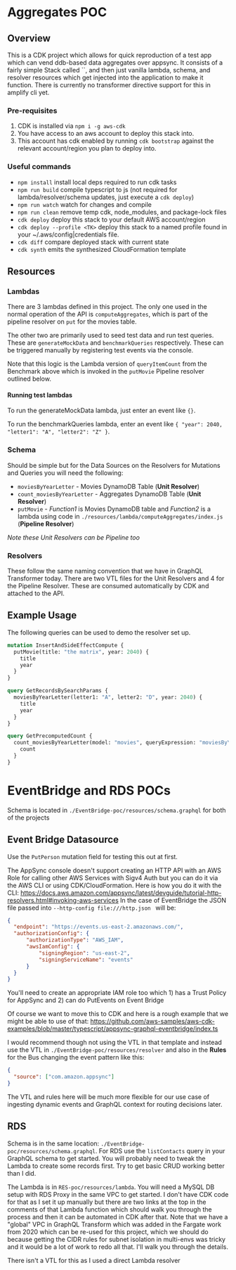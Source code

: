 # Aggregates POC

## Overview

This is a CDK project which allows for quick reproduction of a test app which can vend ddb-based data aggregates over appsync. It consists of a fairly simple Stack called ``, and then just vanilla lambda, schema, and resolver resources which get injected into the application to make it function. There is currently no transformer directive support for this in amplify cli yet.

### Pre-requisites

1. CDK is installed via `npm i -g aws-cdk`
2. You have access to an aws account to deploy this stack into.
3. This account has cdk enabled by running `cdk bootstrap` against the relevant account/region you plan to deploy into.

### Useful commands

* `npm install`               install local deps required to run cdk tasks
* `npm run build`             compile typescript to js (not required for lambda/resolver/schema updates, just execute a `cdk deploy`)
* `npm run watch`             watch for changes and compile
* `npm run clean`             remove temp cdk, node_modules, and package-lock files
* `cdk deploy`                deploy this stack to your default AWS account/region
* `cdk deploy --profile <TK>` deploy this stack to a named profile found in your ~/.aws/config|credentials file.
* `cdk diff`                  compare deployed stack with current state
* `cdk synth`                 emits the synthesized CloudFormation template

## Resources

### Lambdas

There are 3 lambdas defined in this project. The only one used in the normal operation of the API is `computeAggregates`, which is part of the pipeline resolver on `put` for the movies table.

The other two are primarily used to seed test data and run test queries. These are `generateMockData` and `benchmarkQueries` respectively. These can be triggered manually by registering test events via the console.

Note that this logic is the Lambda version of `queryItemCount` from the Benchmark above which is invoked in the `putMovie` Pipeline resolver outlined below.

#### Running test lambdas

To run the generateMockData lambda, just enter an event like `{}`.

To run the benchmarkQueries lambda, enter an event like `{ "year": 2040, "letter1": "A", "letter2": "Z" }`.

### Schema

Should be simple but for the Data Sources on the Resolvers for Mutations and Queries you will need the following:
* `moviesByYearLetter` - Movies DynamoDB Table (**Unit Resolver**)
* `count_moviesByYearLetter` - Aggregates DynamoDB Table (**Unit Resolver**)
* `putMovie` - *Function1* is Movies DynamoDB table and *Function2* is a lambda using code in `./resources/lambda/computeAggregates/index.js` (**Pipeline Resolver**)

*Note these Unit Resolvers can be Pipeline too*

### Resolvers

These follow the same naming convention that we have in GraphQL Transformer today. There are two VTL files for the Unit Resolvers and 4 for the Pipeline Resolver. These are consumed automatically by CDK and attached to the API.

## Example Usage

The following queries can be used to demo the resolver set up.

```graphql
mutation InsertAndSideEffectCompute {
  putMovie(title: "the matrix", year: 2040) {
    title
    year
  }
}

query GetRecordsBySearchParams {
  moviesByYearLetter(letter1: "A", letter2: "D", year: 2040) {
    title
    year
  }
}

query GetPrecomputedCount {
  count_moviesByYearLetter(model: "movies", queryExpression: "moviesByYearLetter") {
    count
  }
}
```

# EventBridge and RDS POCs

Schema is located in `./EventBridge-poc/resources/schema.graphql` for both of the projects

## Event Bridge Datasource

Use the `PutPerson` mutation field for testing this out at first.

The AppSync console doesn't support creating an HTTP API with an AWS Role for calling other AWS Services with Sigv4 Auth but you can do it via the AWS CLI or using CDK/CloudFormation. Here is how you do it with the CLI: https://docs.aws.amazon.com/appsync/latest/devguide/tutorial-http-resolvers.html#invoking-aws-services
In the case of EventBridge the JSON file passed into `--http-config file:///http.json ` will be:

```json
{
  "endpoint": "https://events.us-east-2.amazonaws.com/",
  "authorizationConfig": {
      "authorizationType": "AWS_IAM",
      "awsIamConfig": {
          "signingRegion": "us-east-2",
          "signingServiceName": "events"
      }
  }
}
```
You'll need to create an appropriate IAM role too which 1) has a Trust Policy for AppSync and 2) can do PutEvents on Event Bridge

Of course we want to move this to CDK and here is a rough example that we might be able to use of that: https://github.com/aws-samples/aws-cdk-examples/blob/master/typescript/appsync-graphql-eventbridge/index.ts

I would recommend though not using the VTL in that template and instead use the VTL in `./EventBridge-poc/resources/resolver` and also in the **Rules** for the Bus changing the event pattern like this:

```json
{
  "source": ["com.amazon.appsync"]
}
```

The VTL and rules here will be much more flexible for our use case of ingesting dynamic events and GraphQL context for routing decisions later.


## RDS

Schema is in the same location: `./EventBridge-poc/resources/schema.graphql`.
For RDS use the `listContacts` query in your GraphQL schema to get started. You will probably need to tweak the Lambda to create some records first. Try to get basic CRUD working better than I did.

The Lambda is in `RES-poc/resources/lambda`. You will need a MySQL DB setup with RDS Proxy in the same VPC to get started. I don't have CDK code for that as I set it up manually but there are two links at the top in the comments of that Lambda function which should walk you through the process and then it can be automated in CDK after that. Note that we have a "global" VPC in GraphQL Transform which was added in the Fargate work from 2020 which can be re-used for this project, which we should do because getting the CIDR rules for subnet isolation in multi-envs was tricky and it would be a lot of work to redo all that. I'll walk you through the details.


There isn't a VTL for this as I used a direct Lambda resolver
